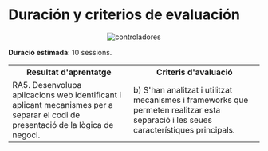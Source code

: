 # Duración y criterios de evaluación

<div style="text-align: center;"><img src="../../img/ud08/controller001.png" alt="controladores" style="max-width: 70%;" /></div>



**Duració estimada**: 10 sessions.<br />

<table>
    <tr>
    <th>Resultat d'aprentatge</th>
    <th>Criteris d'avaluació</th>        
    </tr>  
    <tr>
    <td>RA5. Desenvolupa aplicacions web identificant i aplicant mecanismes per a separar el codi de presentació de la lògica de negoci.</td>
    <td>b) S'han analitzat i utilitzat mecanismes i frameworks que permeten realitzar esta separació i les seues característiques principals.</td>        
    </tr>         
</table>



 	 	


